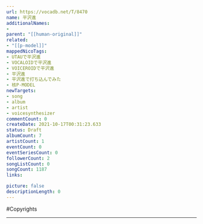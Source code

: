 ```yaml
---
url: https://vocadb.net/T/8470
name: 平沢進
additionalNames: 
- 
parent: "[[human-original]]"
related:
- "[[p-model]]"
mappedNicoTags:
- UTAUで平沢進
- VOCALOIDで平沢進
- VOICEROIDで平沢進
- 平沢進
- 平沢進で打ち込んでみた
- 核P-MODEL
newTargets:
- song
- album
- artist
- voicesynthesizer
commentCount: 0
createDate: 2021-10-17T00:31:23.633
status: Draft
albumCount: 7
artistCount: 1
eventCount: 0
eventSeriesCount: 0
followerCount: 2
songListCount: 0
songCount: 1187
links: 

picture: false
descriptionLength: 0
---
```


#Copyrights



---

